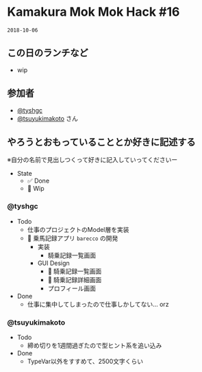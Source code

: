 # Kamakura Mok Mok Hack #16

`2018-10-06`

## この日のランチなど
- wip


## 参加者

- [@tyshgc](http://twitter.com/tyshgc)
- [@tsuyukimakoto](https://twitter.com/everes) さん


## やろうとおもっていることとか好きに記述する
※自分の名前で見出しつくって好きに記入していってくださいー

- State
  - ✅ Done
  - 🚧 Wip

### @tyshgc

- Todo
  - 仕事のプロジェクトのModel層を実装
  - 🚧 乗馬記録アプリ `barecco` の開発
    - 実装
      - 騎乗記録一覧画面
    - GUI Design
      - 🚧 騎乗記録一覧画面
      - 🚧 騎乗記録詳細画面
      - プロフィール画面
- Done
  - 仕事に集中してしまったので仕事しかしてない… orz

### @tsuyukimakoto

- Todo
  - 締め切りを1週間過ぎたので型ヒント系を追い込み
- Done
  - TypeVar以外をすすめて、2500文字くらい
